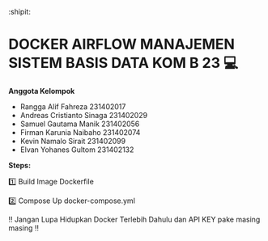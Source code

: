 :shipit:
# DOCKER AIRFLOW MANAJEMEN SISTEM BASIS DATA KOM B 23 :computer:

**Anggota Kelompok**
- Rangga Alif Fahreza 231402017
- Andreas Cristianto Sinaga 231402029
- Samuel Gautama Manik 231402056
- Firman Karunia Naibaho 231402074
- Kevin Namalo Sirait 231402099
- Elvan Yohanes Gultom 231402132

**Steps:**

:one: Build Image Dockerfile

:two: Compose Up docker-compose.yml




:bangbang: Jangan Lupa Hidupkan Docker Terlebih Dahulu dan API KEY pake masing masing :bangbang:



